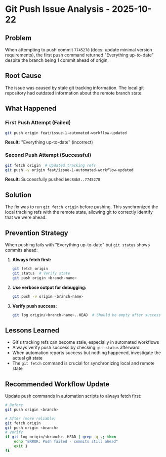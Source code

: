 # Git Push Issue Analysis - 2025-10-22

## Problem
When attempting to push commit `7745278` (docs: update minimal version requirements), the first push command returned "Everything up-to-date" despite the branch being 1 commit ahead of origin.

## Root Cause
The issue was caused by stale git tracking information. The local git repository had outdated information about the remote branch state.

## What Happened

### First Push Attempt (Failed)
```bash
git push origin feat/issue-1-automated-workflow-updated
```
**Result:** "Everything up-to-date" (incorrect)

### Second Push Attempt (Successful)
```bash
git fetch origin  # Updated tracking refs
git push -v origin feat/issue-1-automated-workflow-updated
```
**Result:** Successfully pushed `b6c84b8..7745278`

## Solution
The fix was to run `git fetch origin` before pushing. This synchronized the local tracking refs with the remote state, allowing git to correctly identify that we were ahead.

## Prevention Strategy
When pushing fails with "Everything up-to-date" but `git status` shows commits ahead:

1. **Always fetch first:**
   ```bash
   git fetch origin
   git status  # Verify state
   git push origin <branch-name>
   ```

2. **Use verbose output for debugging:**
   ```bash
   git push -v origin <branch-name>
   ```

3. **Verify push success:**
   ```bash
   git log origin/<branch-name>..HEAD  # Should be empty after successful push
   ```

## Lessons Learned
- Git's tracking refs can become stale, especially in automated workflows
- Always verify push success by checking `git status` afterward
- When automation reports success but nothing happened, investigate the actual git state
- The `git fetch` command is crucial for synchronizing local and remote state

## Recommended Workflow Update
Update push commands in automation scripts to always fetch first:

```bash
# Before
git push origin <branch>

# After (more reliable)
git fetch origin
git push origin <branch>
# Verify
if git log origin/<branch>..HEAD | grep -q .; then
    echo "ERROR: Push failed - commits still ahead"
    exit 1
fi
```
